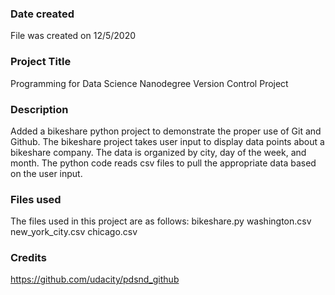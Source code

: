 ### Date created
File was created on 12/5/2020

### Project Title
Programming for Data Science Nanodegree Version Control Project

### Description
Added a bikeshare python project to demonstrate the proper use of Git and Github. The bikeshare project takes user input to display data points about a bikeshare company. The data is organized by city, day of the week, and month. The python code reads csv files to pull the appropriate data based on the user input.

### Files used
The files used in this project are as follows:
bikeshare.py
washington.csv
new_york_city.csv
chicago.csv

### Credits
https://github.com/udacity/pdsnd_github
